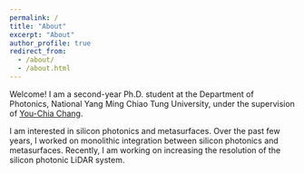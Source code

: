 ```yaml
---
permalink: /
title: "About"
excerpt: "About"
author_profile: true
redirect_from: 
  - /about/
  - /about.html
---
```

Welcome! I am a second-year Ph.D. student at the Department of Photonics, National Yang Ming Chiao Tung University, under the supervision of [You-Chia Chang](https://nycusng.web.nycu.edu.tw/pi/).  

I am interested in silicon photonics and metasurfaces. Over the past few years, I worked on monolithic integration between silicon photonics and metasurfaces.
Recently, I am working on increasing the resolution of the silicon photonic LiDAR system.
